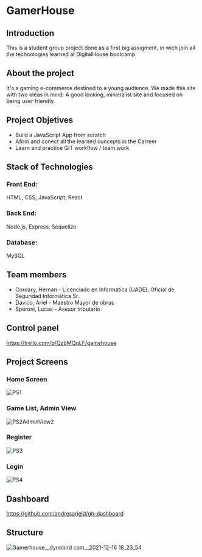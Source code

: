 
# **GamerHouse** 


## Introduction

This is a student group project done as a first big assigment, in wich join all the technologies learned at DigitalHouse bootcamp.


## About the project

It's a gaming e-commerce destined to a young audience. We made this site with two ideas in mind: A good looking, minimalist site and focused on being user friendly.


## Project Objetives

* Build a JavaScript App from scratch
* Afirm and conect all the learned concepts in the Carreer
* Learn and practice GIT workflow / team work


## Stack of Technologies

### Front End: 
HTML, CSS, JavaScript, React

### Back End: 
Node.js, Express, Sequelize

### Database: 
MySQL


## Team members

* Cordary, Hernan - Licenciado en Informática (UADE), Oficial de Seguridad Informática Sr.
* Davico, Ariel - Maestro Mayor de obras
* Speroni, Lucas - Asesor tributario


## Control panel

https://trello.com/b/QzbMQqLF/gamehouse 


## Project Screens

### Home Screen
![PS1](https://user-images.githubusercontent.com/89488172/157124418-a1884da4-2773-4be5-96dc-adee0f915a37.PNG)

### Game List, Admin View
![PS2AdminView2](https://user-images.githubusercontent.com/89488172/157124423-96ee8848-b5b5-4ed1-890d-7f650da6161f.PNG)

### Register
![PS3](https://user-images.githubusercontent.com/89488172/157124426-700b7d22-dc05-400e-a4b4-0304fd7267ee.PNG)

### Login
![PS4](https://user-images.githubusercontent.com/89488172/157124427-8d1dff4a-8c21-4c87-8b1f-920bb13cebb0.PNG)



## Dashboard

https://github.com/andresarield/gh-dashboard 


## Structure

![Gamerhouse__dynobird com__2021-12-16 18_23_54](https://user-images.githubusercontent.com/89488172/146451029-29c7304e-6c0a-4eb0-b9ab-da36f3dc6a5f.png)

